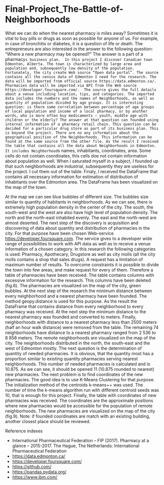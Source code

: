 # Final-Project_The-Battle-of-Neighborhoods
What we can do when the nearest pharmacy is miles away? Sometimes it is vital to buy pills or drugs as soon as possible for anyone of us. For example, in case of bronchitis or diabetes, it is a question of life or death.
The entrepreneurs are also interested in the answer to the following question: “Where a new pharmacy may be opened?” The answer is a part of a pharmacy`s business plan. 
In this project I discover Canadian town Edmonton, Alberta. The town is characterized by large area and population and, subsequently low density of the population. Fortunately, the city create Web source “Open data portal”. The source contains all the census data of Edmonton I need for the research. The data will be imported from official source https://data.edmonton.ca/.
Pharmacies data will be imported via API from the Web source https://developer.foursquare.com/.  The source gives the full details about a venue including location, tips, and categories.
The imported data includes the numbers and the names of Neighborhoods, as well as quantity of population divided by age groups. It is interesting question: is there some correlation between percentage of age groups of local population and income of a local pharmacy, or by another words, who is more often buy medicaments – youth, middle age with children or the elderly? The answer at that question can founded using internal information of a pharmacy retail chain. This question can be decided for a particular drug store as part of its business plan. This is beyond the project.
There are no any information about the geographical position of the Neighborhoods. This information can be found at the same source from the other file. As the result I received the table that contains all the data about Neighborhoods in Edmonton. It includes Neighborhood`s names, inhabitants, coordinates, area. Some cells do not contain coordinates, this cells doe not contain information about population as well. When I saturated myself in a subject, I founded up that such neighborhoods are industrial, subsequently they are useless for the project. I cut them out of the table. Finaly, I received the DataFrame that contains all necessary information for estimation of distribution of inhabitants over the Edmonton area. The DataFrame has been visualized on the map of the town. 

At the map we can see blue bubbles of different size. The bubbles size similar to quantity of habitants in neighborhoods. As we can see, there is extremely high population density in the center of the city. The south, the south-west and the west are also have high level of population density. The north and the north-east inhabited evenly. The east and the north-west are almost deserted.
The next step of the discovery is acquisition and discovering of data about quantity and distribution of pharmacies in the city. For that purpose have been chosen Web-service https://developer.foursquare.com. The service gives to a developer wide range of possibilities to work with API data as well as to receive a venue information of a chosen category. In this research the following categories is used: Pharmacy, Apothecary, Drugstore as well as city molls (all the city molls contains a shop that sales drugs). A request has a limitation of maximum number of results. To overcome constraints it is possible to divide the town into few areas, and make request for every of them. Therefore a table of pharmacies have been received.
The table contains columns with excessive information for the research. This columns have been deleted (fig.6).
The pharmacies are visualized on the map of the city, green bubbles.
At the next step of the research the minimum distance between every neighborhood and a nearest pharmacy have been founded. The method geopy.distance is used for this purpose. As the result the DataFrame that contains distance from every neighborhood to every pharmacy was received. At the next step the minimum distance to the nearest pharmacy was founded and converted to meters. Finally, neighborhoods with distance to a nearest pharmacy less than 2500 meters (half an hour walk distance) were removed from the table. The remaining 74 neighborhoods have distance to a nearest pharmacy ranged from 2 536 to 8 858 meters.
The remote neighborhoods are visualized on the map of the city. The neighborhoods distributed in the north, the south-east and the west of Edmonton mostly.
The next question is the determination of quantity of needed pharmacies. It is obvious, that the quantity most has a proportion similar to existing quantity pharmacies serving nearest neighborhoods. This number of needed pharmacies is calculated and is 10.875.  As we can see, it should be opened 11 (10.875 rounded to nearest) new pharmacies. 
The next problem is to find coordinates of the new pharmacies. The good idea is to use K-Means Clustering for that purpose. The initialization method of the centroids k-means++ was used. The number of time the k-means algorithm run with different centroid seeds was 10, that is enough for this project. 
Finally, the table with coordinates of new pharmacies was received. The coordinates are the approximate positions where new pharmacies would be accessible for the population of remote neighborhoods. The new pharmacies are visualized on the map of the city (fig.9).
Note: if founded coordinates are match with an existing building, another closest place should be reviewed.

Reference indexes
-	International Pharmaceutical Federation – FIP (2017). Pharmacy at a glance – 2015-2017. The Hague, The Netherlands: International Pharmaceutical Federation
-	https://data.edmonton.ca/
-	https://developer.foursquare.com/ 
-	https://github.com/
-	https://pandas.pydata.org/
-	https://www.ibm.com/ 
